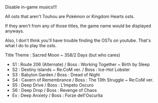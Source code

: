 Disable in-game musics!!!

All osts that aren't Touhou are Pokémon or Kingdom Hearts osts. 

If they aren't from any of those titles, the game name would be displayed anyways.

Also, I don't think you'll have trouble finding the OSTs on youtube. That's what I do to play the osts.

Title Theme : Sacred Moon ~ 358/2 Days
(but who cares)

- S1 : Route 206 (Alternate) / Boss : Working Together ~ Birth by Sleep
- S2 : Destiny Islands ~ Re:CoM ver. / Boss : Ice-Hot Lobster
- S3 : Babylon Garden / Boss : Dread of Night
- S4 : Cavern of Remembrance / Boss : The 13th Struggle ~ Re:CoM ver.
- S5 : Deep Drive / Boss : L'Impeto Oscuro
- S6 : Deep Drop / Boss : Revenge of Chaos
- Ex : Deep Anxiety / Boss : Forze dell'Oscurita
